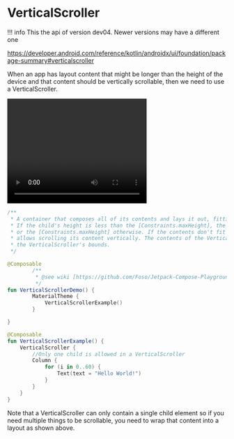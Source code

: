 # VerticalScroller

!!! info
    This the api of version dev04. Newer versions may have a different one

https://developer.android.com/reference/kotlin/androidx/ui/foundation/package-summary#verticalscroller

When an app has layout content that might be longer than the height of the device and that content should be vertically scrollable, then we need to use a VerticalScroller.

<video width="320" height="240" controls>
  <source src="/wiki/images/VerticalScroller.webm" type="video/mp4">
  <source src="/wiki/images/VerticalScroller.webm" type="video/ogg">
Your browser does not support the video tag.
</video>

```kotlin
/**
 * A container that composes all of its contents and lays it out, fitting the width of the child.
 * If the child's height is less than the [Constraints.maxHeight], the child's height is used,
 * or the [Constraints.maxHeight] otherwise. If the contents don't fit the height, the drag gesture
 * allows scrolling its content vertically. The contents of the VerticalScroller are clipped to
 * the VerticalScroller's bounds.
 */
```

```kotlin
@Composable
        /**
         * @see wiki [https://github.com/Foso/Jetpack-Compose-Playground/wiki/VerticalScroller]
         */
fun VerticalScrollerDemo() {
        MaterialTheme {
            VerticalScrollerExample()
        }

}

@Composable
fun VerticalScrollerExample() {
    VerticalScroller {
        //Only one child is allowed in a VerticalScroller
        Column {
            for (i in 0..60) {
                Text(text = "Hello World!")
            }
        }
    }
}
```

Note that a VerticalScroller can only contain a single child element so if you need multiple things to be scrollable, you need to wrap that content into a layout as shown above.